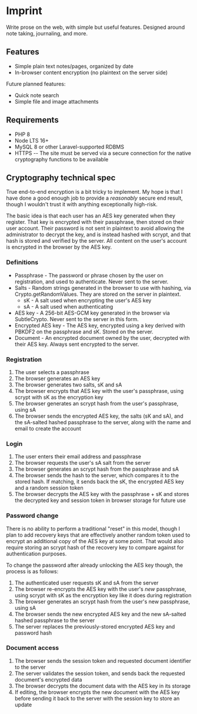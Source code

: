 # Imprint

Write prose on the web, with simple but useful features. Designed around note taking, journaling, and more.

## Features

- Simple plain text notes/pages, organized by date
- In-browser content encryption (no plaintext on the server side)

Future planned features:

- Quick note search
- Simple file and image attachments

## Requirements

- PHP 8
- Node LTS 16+
- MySQL 8 or other Laravel-supported RDBMS
- HTTPS -- The site must be served via a secure connection for the native cryptography functions to be available

## Cryptography technical spec

True end-to-end encryption is a bit tricky to implement. My hope is that I have done a good enough job to provide a _reasonably_ secure end result, though I wouldn't trust it with anything exceptionally high-risk.

The basic idea is that each user has an AES key generated when they register. That key is encrypted with their passphrase, then stored on their user account. Their password is not sent in plaintext to avoid allowing the administrator to decrypt the key, and is instead hashed with scrypt, and that hash is stored and verified by the server. All content on the user's account is encrypted in the browser by the AES key.

### Definitions

- Passphrase - The password or phrase chosen by the user on registration, and used to authenticate. Never sent to the server.
- Salts - Random strings generated in the browser to use with hashing, via Crypto.getRandomValues. They are stored on the server in plaintext.
  - sK - A salt used when encrypting the user's AES key
  - sA - A salt used when authenticating
- AES key - A 256-bit AES-GCM key generated in the browser via SubtleCrypto. Never sent to the server in this form.
- Encrypted AES key - The AES key, encrypted using a key derived with PBKDF2 on the passphrase and sK. Stored on the server.
- Document - An encrypted document owned by the user, decrypted with their AES key. Always sent encrypted to the server.

### Registration

1. The user selects a passphrase
2. The browser generates an AES key
3. The browser generates two salts, sK and sA
4. The browser encrypts that AES key with the user's passphrase, using scrypt with sK as the encryption key
5. The browser generates an scrypt hash from the user's passphrase, using sA
6. The browser sends the encrypted AES key, the salts (sK and sA), and the sA-salted hashed passphrase to the server, along with the name and email to create the account

### Login

1. The user enters their email address and passphrase
2. The browser requests the user's sA salt from the server
3. The browser generates an scrypt hash from the passphrase and sA
4. The browser sends the hash to the server, which compares it to the stored hash. If matching, it sends back the sK, the encrypted AES key and a random session token
5. The browser decrypts the AES key with the passphrase + sK and stores the decrypted key and session token in browser storage for future use

### Password change

There is no ability to perform a traditional "reset" in this model, though I plan to add recovery keys that are effectively another random token used to encrypt an additional copy of the AES key at some point. That would also require storing an scrypt hash of the recovery key to compare against for authentication purposes.

To change the password after already unlocking the AES key though, the process is as follows:

1. The authenticated user requests sK and sA from the server
2. The browser re-encrypts the AES key with the user's _new_ passphrase, using scrypt with sK as the encryption key like it does during registration
3. The browser generates an scrypt hash from the user's new passphrase, using sA
4. The browser sends the new encrypted AES key and the new sA-salted hashed passphrase to the server
5. The server replaces the previously-stored encrypted AES key and password hash

### Document access

1. The browser sends the session token and requested document identifier to the server
2. The server validates the session token, and sends back the requested document's encrypted data
3. The browser decrypts the document data with the AES key in its storage
4. If editing, the browser encrypts the new document with the AES key before sending it back to the server with the session key to store an update
